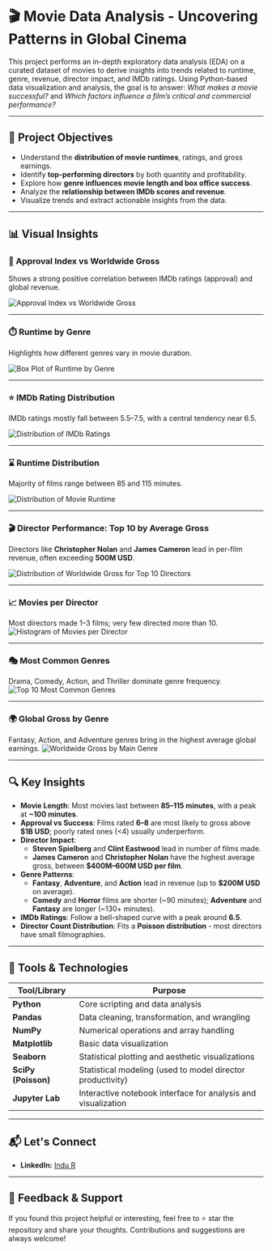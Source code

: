 # 🎬 Movie Data Analysis - Uncovering Patterns in Global Cinema

This project performs an in-depth exploratory data analysis (EDA) on a curated dataset of movies to derive insights into trends related to runtime, genre, revenue, director impact, and IMDb ratings. Using Python-based data visualization and analysis, the goal is to answer: *What makes a movie successful?* and *Which factors influence a film’s critical and commercial performance?*

---

## 📌 Project Objectives

- Understand the **distribution of movie runtimes**, ratings, and gross earnings.
- Identify **top-performing directors** by both quantity and profitability.
- Explore how **genre influences movie length and box office success**.
- Analyze the **relationship between IMDb scores and revenue**.
- Visualize trends and extract actionable insights from the data.

---


## 📊 Visual Insights

### 🎯 Approval Index vs Worldwide Gross
Shows a strong positive correlation between IMDb ratings (approval) and global revenue.

![Approval Index vs Worldwide Gross](images/Approval%20Index%20vs%20Worldwide%20Gross.png)

---

### ⏱️ Runtime by Genre
Highlights how different genres vary in movie duration.

![Box Plot of Runtime by Genre](images/Box%20Plot%20of%20Runtime%20by%20Genre.png)

---

### ⭐ IMDb Rating Distribution
IMDb ratings mostly fall between 5.5–7.5, with a central tendency near 6.5.

![Distribution of IMDb Ratings](images/Distribution%20of%20IMDb%20Ratings.png)

---

### ⌛ Runtime Distribution
Majority of films range between 85 and 115 minutes.

![Distribution of Movie Runtime](images/Distribution%20of%20Movie%20Runtime.png)

---

### 🎬 Director Performance: Top 10 by Average Gross
Directors like **Christopher Nolan** and **James Cameron** lead in per-film revenue, often exceeding **500M USD**.

![Distribution of Worldwide Gross for Top 10 Directors](images/Distribution%20of%20Worldwide%20Gross%20for%20Top%2010%20Directors%20by%20Average%20Gross.png)


---

### 📈 Movies per Director

Most directors made 1–3 films; very few directed more than 10.
![Histogram of Movies per Director](images/Histogram%20of%20Movies%20per%20Director.png)

---

### 🎭 Most Common Genres

Drama, Comedy, Action, and Thriller dominate genre frequency.
![Top 10 Most Common Genres](images/Top%2010%20Most%20Common%20Genres.png)

---

### 🌍 Global Gross by Genre

Fantasy, Action, and Adventure genres bring in the highest average global earnings.
![Worldwide Gross by Main Genre](images/Worldwide%20Gross%20by%20Main%20Genre.png)

---

## 🔍 Key Insights

- **Movie Length**: Most movies last between **85–115 minutes**, with a peak at **~100 minutes**.
- **Approval vs Success**: Films rated **6–8** are most likely to gross above **$1B USD**; poorly rated ones (<4) usually underperform.
- **Director Impact**:  
   - **Steven Spielberg** and **Clint Eastwood** lead in number of films made.
   - **James Cameron** and **Christopher Nolan** have the highest average gross, between **$400M–600M USD per film**.
- **Genre Patterns**:
   - **Fantasy**, **Adventure**, and **Action** lead in revenue (up to **$200M USD** on average).
   - **Comedy** and **Horror** films are shorter (~90 minutes); **Adventure** and **Fantasy** are longer (~130+ minutes).
- **IMDb Ratings**: Follow a bell-shaped curve with a peak around **6.5**.
- **Director Count Distribution**: Fits a **Poisson distribution** - most directors have small filmographies.

---

## 🧰 Tools & Technologies

| Tool/Library        | Purpose                                                       |
| ------------------- | ------------------------------------------------------------- |
| **Python**          | Core scripting and data analysis                              |
| **Pandas**          | Data cleaning, transformation, and wrangling                  |
| **NumPy**           | Numerical operations and array handling                       |
| **Matplotlib**      | Basic data visualization                                      |
| **Seaborn**         | Statistical plotting and aesthetic visualizations             |
| **SciPy (Poisson)** | Statistical modeling (used to model director productivity)    |
| **Jupyter Lab**     | Interactive notebook interface for analysis and visualization |


---

## 📬 Let's Connect

- **LinkedIn:** [Indu R](https://www.linkedin.com/in/indu-r-3a3767170/)

- ---

## 🙌 Feedback & Support

If you found this project helpful or interesting, feel free to ⭐ star the repository and share your thoughts. Contributions and suggestions are always welcome!




